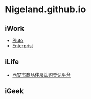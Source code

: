 # Nigeland.github.io

## iWork
- [Pluto](http://rspluto.github.io/)
- [Enterprist](http://rsenterpriseteam.github.io/)

## iLife
- [西安市商品住房认购登记平台](http://124.115.228.93)

## iGeek
